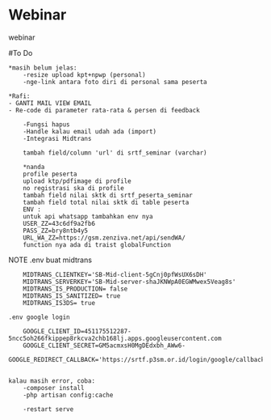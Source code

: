 # Webinar
 webinar

#To Do

    *masih belum jelas:
        -resize upload kpt+npwp (personal)
        -nge-link antara foto diri di personal sama peserta
        
    *Rafi:
    - GANTI MAIL VIEW EMAIL
    - Re-code di parameter rata-rata & persen di feedback

        -Fungsi hapus
        -Handle kalau email udah ada (import)
        -Integrasi Midtrans
        
        tambah field/column 'url' di srtf_seminar (varchar)

        *nanda
        profile peserta 
        upload ktp/pdfimage di profile
        no registrasi ska di profile
        tambah field nilai sktk di srtf_peserta_seminar
        tambah field total nilai sktk di table peserta
        ENV : 
        untuk api whatsapp tambahkan env nya
        USER_ZZ=43c6df9a2fb6
        PASS_ZZ=bry8ntb4y5
        URL_WA_ZZ=https://gsm.zenziva.net/api/sendWA/
        function nya ada di traist globalFunction
        


NOTE
    .env buat midtrans

        MIDTRANS_CLIENTKEY='SB-Mid-client-5gCnj0pfWsUX6sDH'
        MIDTRANS_SERVERKEY='SB-Mid-server-shaJKNWpA0EGWMwex5Veag8s'
        MIDTRANS_IS_PRODUCTION= false
        MIDTRANS_IS_SANITIZED= true
        MIDTRANS_IS3DS= true
        
    .env google login

        GOOGLE_CLIENT_ID=451175512287-5ncc5oh266fkippep8rkcva2chb168lj.apps.googleusercontent.com
        GOOGLE_CLIENT_SECRET=GM5acmxsH0MgDEdxbh_AWw6-
        GOOGLE_REDIRECT_CALLBACK='https://srtf.p3sm.or.id/login/google/callback'

        
    kalau masih error, coba:
        -composer install
        -php artisan config:cache
        
        -restart serve
